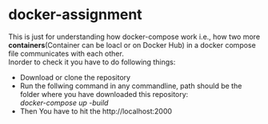 # docker-assignment
This is just for understanding how docker-compose work i.e., how two more **containers**(Container can be loacl or on Docker Hub) in a docker compose file communicates with each other.<br/> 
Inorder to check it you have to do following things: <br/>
- Download or clone the repository 
- Run the follwing command in any commandline, path should be the folder where you have downloaded this repository:<br/>
*docker-compose up -build*
- Then You have to hit the http://localhost:2000
